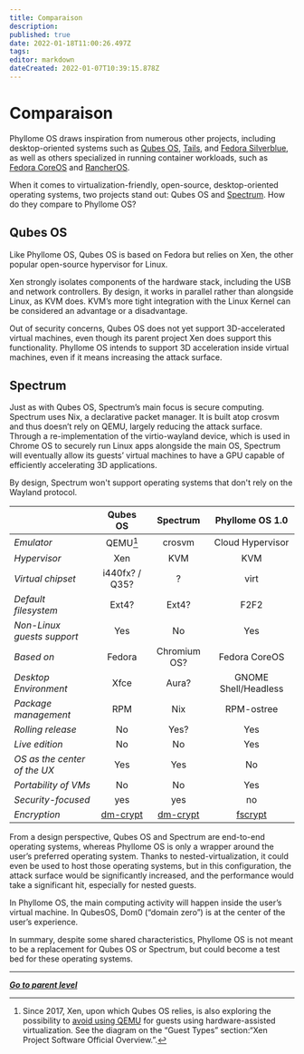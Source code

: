 ```yaml
---
title: Comparaison
description: 
published: true
date: 2022-01-18T11:00:26.497Z
tags: 
editor: markdown
dateCreated: 2022-01-07T10:39:15.878Z
---
```


# Comparaison

Phyllome OS draws inspiration from numerous other projects, including desktop-oriented systems such as [Qubes OS](https://www.qubes-os.org/), [Tails](https://tails.boum.org/), and [Fedora Silverblue](https://silverblue.fedoraproject.org/), as well as others specialized in running container workloads, such as [Fedora CoreOS](https://silverblue.fedoraproject.org/) and [RancherOS](https://rancher.com/).

When it comes to virtualization-friendly, open-source, desktop-oriented operating systems, two projects stand out: Qubes OS and [Spectrum](https://spectrum-os.org/). How do they compare to Phyllome OS?

## Qubes OS

Like Phyllome OS, Qubes OS is based on Fedora but relies on Xen, the other popular open-source hypervisor for Linux. 

Xen strongly isolates components of the hardware stack, including the USB and network controllers. By design, it works in parallel rather than alongside Linux, as KVM does. KVM’s more tight integration with the Linux Kernel can be considered an advantage or a disadvantage.

Out of security concerns, Qubes OS does not yet support 3D-accelerated virtual machines, even though its parent project Xen does support this functionality. Phyllome OS intends to support 3D acceleration inside virtual machines, even if it means increasing the attack surface.

## Spectrum

Just as with Qubes OS, Spectrum’s main focus is secure computing. Spectrum uses Nix, a declarative packet manager. It is built atop crosvm and thus doesn’t rely on QEMU, largely reducing the attack surface. Through a re-implementation of the virtio-wayland device, which is used in Chrome OS to securely run Linux apps alongside the main OS, Spectrum will eventually allow its guests’ virtual machines to have a GPU capable of efficiently accelerating 3D applications.

By design, Spectrum won't support operating systems that don't rely on the Wayland protocol.

|  | Qubes OS | Spectrum | Phyllome OS 1.0 | 
| :- | :-: | :-: | :-: |
| *Emulator* | QEMU[^1] | crosvm | Cloud Hypervisor |
| *Hypervisor* | Xen | KVM | KVM |
| *Virtual chipset* | i440fx? / Q35? | ? | virt |
| *Default filesystem* | Ext4? | Ext4? | F2F2 |
| *Non-Linux guests support* | Yes | No | Yes |
| *Based on* | Fedora | Chromium OS? | Fedora CoreOS |
| *Desktop Environment* | Xfce | Aura? | GNOME Shell/Headless|
| *Package management* | RPM | Nix | RPM-ostree |
| *Rolling release* | No | Yes? | Yes |
| *Live edition* | No | No | Yes |
| *OS as the center of the UX* | Yes | Yes | No |
| *Portability of VMs* | No | No | Yes |
| *Security-focused* | yes | yes | no |
| *Encryption* | [dm-crypt](https://www.kernel.org/doc/html/latest/admin-guide/device-mapper/dm-crypt.html) | [dm-crypt](https://www.kernel.org/doc/html/latest/admin-guide/device-mapper/dm-crypt.html) | [fscrypt](https://www.kernel.org/doc/html/v4.18/filesystems/fscrypt.html) |


[^1]: Since 2017, Xen, upon which Qubes OS relies, is also exploring the possibility to [avoid using QEMU](https://wiki.xenproject.org/wiki/Xen_Project_Software_Overview#Guest_Types) for guests using hardware-assisted virtualization. See the diagram on the “Guest Types” section:“Xen Project Software Official Overview.”.

From a design perspective, Qubes OS and Spectrum are end-to-end operating systems, whereas Phyllome OS is only a wrapper around the user’s preferred operating system. Thanks to nested-virtualization, it could even be used to host those operating systems, but in this configuration, the attack surface would be significantly increased, and the performance would take a significant hit, especially for nested guests.

In Phyllome OS, the main computing activity will happen inside the user’s virtual machine. In QubesOS, Dom0 (“domain zero”) is at the center of the user’s experience. 

In summary, despite some shared characteristics, Phyllome OS is not meant to be a replacement for Qubes OS or Spectrum, but could become a test bed for these operating systems.

---

*[**Go to parent level**](/phyllomeos/)*